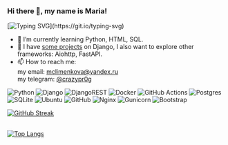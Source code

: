 
### Hi there 👋, my name is Maria! <br/> 
[![Typing SVG](https://readme-typing-svg.herokuapp.com?font=Fira+Code&duration=3000&pause=500&color=06020D&background=F2FF7000&width=435&lines=I'm+a+beginner+Python+developer!)](https://git.io/typing-svg)


- 🌱 I’m currently learning Python, HTML, SQL. 
- 🧐 I have [some projects](https://github.com/mawuta-super-hack?tab=repositories) on Django, I also want to explore other frameworks: Aiohttp, FastAPI.
- 📫 How to reach me: <br/>
        my email: [mclimenkova@yandex.ru](mclimenkova@yandex.ru) <br/>
        my telegram: [@crazypr0g](https://t.me/crazypr0g) <br/>

![Python](https://img.shields.io/badge/python-3670A0?style=for-the-badge&logo=python&logoColor=ffdd54)
![Django](https://img.shields.io/badge/django-%23092E20.svg?style=for-the-badge&logo=django&logoColor=white)
![DjangoREST](https://img.shields.io/badge/DJANGO-REST-ff1709?style=for-the-badge&logo=django&logoColor=white&color=ff1709&labelColor=gray)
![Docker](https://img.shields.io/badge/docker-%230db7ed.svg?style=for-the-badge&logo=docker&logoColor=white)
![GitHub Actions](https://img.shields.io/badge/github%20actions-%232671E5.svg?style=for-the-badge&logo=githubactions&logoColor=white)
![Postgres](https://img.shields.io/badge/postgres-%23316192.svg?style=for-the-badge&logo=postgresql&logoColor=white)
![SQLite](https://img.shields.io/badge/sqlite-%2307405e.svg?style=for-the-badge&logo=sqlite&logoColor=white)
![Ubuntu](https://img.shields.io/badge/Ubuntu-E95420?style=for-the-badge&logo=ubuntu&logoColor=white)
![GitHub](https://img.shields.io/badge/github-%23121011.svg?style=for-the-badge&logo=github&logoColor=white) 
![Nginx](https://img.shields.io/badge/nginx-%23009639.svg?style=for-the-badge&logo=nginx&logoColor=white)
![Gunicorn](https://img.shields.io/badge/gunicorn-%298729.svg?style=for-the-badge&logo=gunicorn&logoColor=white)
![Bootstrap](https://img.shields.io/badge/bootstrap-%23563D7C.svg?style=for-the-badge&logo=bootstrap&logoColor=white)

[![GitHub Streak](https://github-readme-streak-stats.herokuapp.com/?user=mawuta-super-hack)](https://git.io/streak-stats) <br/>  <br/>

[![Top Langs](https://github-readme-stats.vercel.app/api/top-langs/?username=mawuta-super-hack&layout=compact)](https://github.com/anuraghazra/github-readme-stats)

<!--
**mawuta-super-hack/mawuta-super-hack** is a ✨ _special_ ✨ repository because its `README.md` (this file) appears on your GitHub profile.

Here are some ideas to get you started:

- 🔭 I’m currently working on ...
- 🌱 I’m currently learning ...
- 👯 I’m looking to collaborate on ...
- 🤔 I’m looking for help with ...
- 💬 Ask me about ...
- 📫 How to reach me: ...
- 😄 Pronouns: ...
- ⚡ Fun fact: ...
-->
